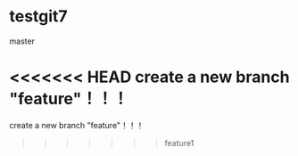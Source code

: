 # testgit7



master



<<<<<<< HEAD
create a new branch "feature"！！！
=======
create a new branch "feature"！！！
>>>>>>> feature1
